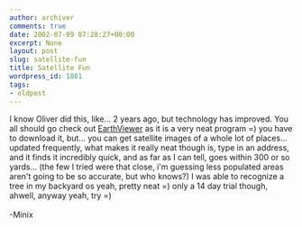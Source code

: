 ```yaml
---
author: archiver
comments: true
date: 2002-07-09 07:28:27+00:00
excerpt: None
layout: post
slug: satellite-fun
title: Satellite Fun
wordpress_id: 1881
tags:
- oldpost
---
```


I know Oliver did this, like... 2 years ago, but technology has improved.  You all should go check out <a href = "http://www.earthviewer.com">EarthViewer</a> as it is a very neat program =)  you have to download it, but... you can get satellite images of a whole lot of places... updated frequently,  what makes it really neat though is, type in an address, and it finds it incredibly quick, and as far as I can tell, goes within 300 or so yards... (the few I tried were that close, i'm guessing less populated areas aren't going to be so accurate, but who knows?)  I was able to recognize a tree in my backyard os yeah, pretty neat =)  only a 14 day trial though, ahwell,  anyway yeah, try =) <br /><br />-Minix